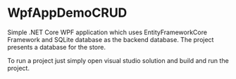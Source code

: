 # WpfAppDemoCRUD

Simple .NET Core WPF application which uses EntityFrameworkCore Framework and SQLite database as the backend database. 
The project presents a database for the store.

To run a project just simply open visual studio solution and build and run the project.


